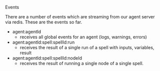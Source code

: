 Events

There are a number of events which are streaming from our agent server via redis. These are the events so far.

- agent:agentId
  - receives all global events for an agent (logs, warnings, errors)
- agent:agentId:spell:spellId:run
  - receives the result of a single run of a spell with inputs, variables, result
- agent:agentId:spell:spellId:nodeId
  - receives the result of running a single node of a single spell.
